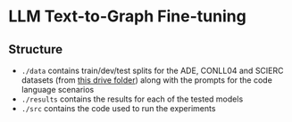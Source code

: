 # LLM Text-to-Graph Fine-tuning

## Structure

- `./data` contains train/dev/test splits for the ADE, CONLL04 and SCIERC datasets (from [this drive folder](https://drive.google.com/drive/folders/1vVKJIUzK4hIipfdEGmS0CCoFmUmZwOQV)) along with the prompts for the code language scenarios
- `./results` contains the results for each of the tested models
- `./src` contains the code used to run the experiments
